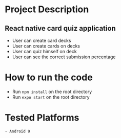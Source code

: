 # Project Description

## React native card quiz application

- User can create card decks
- User can create cards on decks
- User can quiz himself on deck
- User can see the correct submission percentage

# How to run the code

- Run `npm install` on the root directory
- Run `expo start` on the root directory

# Tested Platforms

    - Android 9
